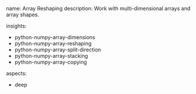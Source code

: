 name: Array Reshaping
description: Work with multi-dimensional arrays and array shapes.

insights:
  - python-numpy-array-dimensions
  - python-numpy-array-reshaping
  - python-numpy-array-split-direction
  - python-numpy-array-stacking
  - python-numpy-array-copying

aspects:
  - deep

